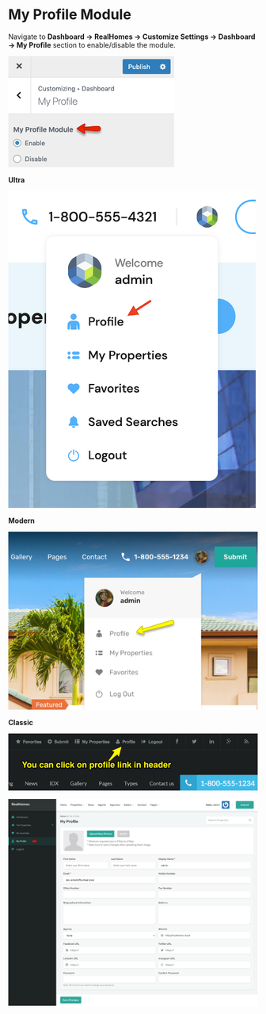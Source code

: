 # My Profile Module

Navigate to **Dashboard → RealHomes → Customize Settings → Dashboard → My Profile** section to enable/disable the module. 

![RealHomes Documentation](images/member-pages/edit-profile-section.png)

**Ultra**

![RealHomes Profile Ultra](images/member-pages/profile-front-end-ultra.png)

**Modern**

![RealHomes Profile Modern](images/member-pages/edit-profile-front-end-mod.png)

**Classic**

![RealHomes Documentation](images/member-pages/edit-profile-front-end.png)

![RealHomes Documentation](images/dashboard/my-profile.png)